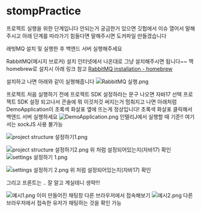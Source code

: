 # stompPractice

프로젝트 실행을 위한 단계입니다 안되는거 궁금한거 있으면
깃헙에서 이슈 열어서 말해주시고
아래 단계를 따라가기 힘들다면 말해주시면 도커파일 만들겠습니다

래빗MQ 설치 및 실행한 후 백엔드 서버 실행해주세요

RabbitMQ(메시지 브로커) 설치
인터넷에서 나온대로 그냥 설치해주시면 됩니다~~ 
맥 homebrew로 설치시 아래 링크 참고
[RabbitMQ installation - homebrew](https://www.rabbitmq.com/install-homebrew.html)

설치하고 나면 아래와 같이 실행해줍니다
![RabbitMQ 실행.png](img_9.png)

프로젝트 처음 실행하기 전에 프로젝트 SDK 설정하라는 문구 나오면 자바17 선택
프로젝트 SDK 설정 되고나서 콘솔에 뭐 이것저것 써지는거 멈춰지고 나면 아래처럼 DemoApplication이 초록색 화살표 옆에 뜨는게 정상입니다!
초록색 화살표 클릭해서 백엔드 서버 실행하세요
![DemoApplication.png](img_8.png)
인텔리J에서 실행할 때 기준!!
여기서는 sockJS 사용 불가능

![project structure 설정하기1.png](img_1.png)

![project structure 설정하기2.png](img_2.png)
위 처럼 설정되어있는지(자바17) 확인
![settings 설정하기 1.png](img_4.png)

![settings 설정하기 2.png](img_3.png)
위 처럼 설정되어있는지(자바17) 확인

그리고 프론트는 .. 잘 알고 계실테니 생략!!!

![예시1.png](img_5.png)
이미 만들어진 채팅창 다른 브라우저에서 접속해보기
![예시2.png](img_6.png)
다른 브라우저에서 접속한 유저가 채팅하는 것을 확인 가능
